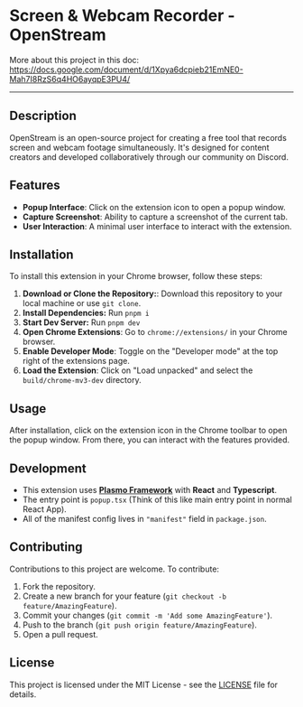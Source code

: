 # Screen & Webcam Recorder - OpenStream

More about this project in this doc: https://docs.google.com/document/d/1Xpya6dcpieb21EmNE0-Mah7I8RzS6q4HO6ayqpE3PU4/

---
## Description

OpenStream is an open-source project for creating a free tool that records screen and webcam footage simultaneously. It's designed for content creators and developed collaboratively through our community on Discord.

## Features
- **Popup Interface**: Click on the extension icon to open a popup window.
- **Capture Screenshot**: Ability to capture a screenshot of the current tab.
- **User Interaction**: A minimal user interface to interact with the extension.

## Installation

To install this extension in your Chrome browser, follow these steps:

1. **Download or Clone the Repository:**: Download this repository to your local machine or use `git clone`.
2. **Install Dependencies:** Run `pnpm i`
3. **Start Dev Server:** Run `pnpm dev`
4. **Open Chrome Extensions**: Go to `chrome://extensions/` in your Chrome browser.
5. **Enable Developer Mode**: Toggle on the "Developer mode" at the top right of the extensions page.
6. **Load the Extension**: Click on "Load unpacked" and select the `build/chrome-mv3-dev` directory.

## Usage

After installation, click on the extension icon in the Chrome toolbar to open the popup window. From there, you can interact with the features provided.

## Development

- This extension uses [**Plasmo Framework**](https://docs.plasmo.com/framework) with **React** and **Typescript**.
- The entry point is `popup.tsx` (Think of this like main entry point in normal React App).
- All of the manifest config lives in `"manifest"` field in `package.json`.

## Contributing

Contributions to this project are welcome. To contribute:

1. Fork the repository.
2. Create a new branch for your feature (`git checkout -b feature/AmazingFeature`).
3. Commit your changes (`git commit -m 'Add some AmazingFeature'`).
4. Push to the branch (`git push origin feature/AmazingFeature`).
5. Open a pull request.

## License

This project is licensed under the MIT License - see the [LICENSE](https://github.com/ykdojo/OpenStream/blob/main/LICENSE) file for details.
